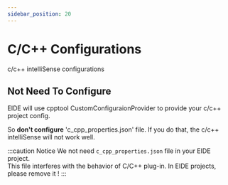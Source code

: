 ```yaml
---
sidebar_position: 20
---
```


# C/C++ Configurations

c/c++ intelliSense configurations

## Not Need To Configure

EIDE will use cpptool CustomConfiguraionProvider to provide your c/c++ project config.

So **don't configure** 'c_cpp_properties.json' file. If you do that, the c/c++ intelliSense will not work well.

:::caution Notice
We not need `c_cpp_properties.json` file in your EIDE project.<br>
This file interferes with the behavior of C/C++ plug-in. In EIDE projects, please remove it !
:::
